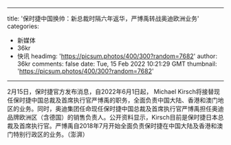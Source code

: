 
---
title: '保时捷中国换帅：新总裁时隔六年返华，严博禹转战奥迪欧洲业务'
categories: 
 - 新媒体
 - 36kr
 - 快讯
headimg: 'https://picsum.photos/400/300?random=7682'
author: 36kr
comments: false
date: Tue, 15 Feb 2022 10:21:29 GMT
thumbnail: 'https://picsum.photos/400/300?random=7682'
---

<div>   
2月15日，保时捷官方发布消息，自2022年6月1日起， Michael Kirsch将接替现任保时捷中国总裁及首席执行官严博禹的职务，全面负责中国大陆、香港和澳门地区的业务。同时，奥迪集团任命现任保时捷中国总裁及首席执行官严博禹担任奥迪品牌欧洲区（含德国）的销售负责人。公开资料显示，Kirsch目前是保时捷日本总裁及首席执行官。严博禹自2018年7月开始全面负责保时捷在中国大陆及香港和澳门特别行政区的业务。（澎湃）  
</div>
            